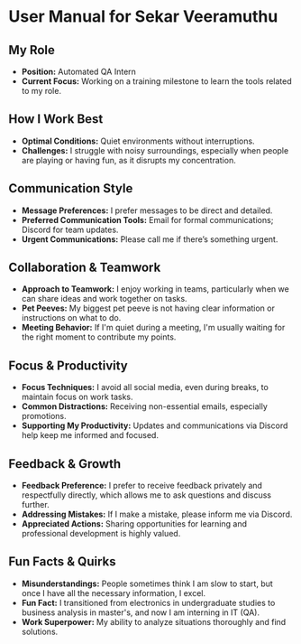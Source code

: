 # User Manual for Sekar Veeramuthu

## My Role
- **Position:** Automated QA Intern
- **Current Focus:** Working on a training milestone to learn the tools related to my role.

## How I Work Best
- **Optimal Conditions:** Quiet environments without interruptions.
- **Challenges:** I struggle with noisy surroundings, especially when people are playing or having fun, as it disrupts my concentration.

## Communication Style
- **Message Preferences:** I prefer messages to be direct and detailed.
- **Preferred Communication Tools:** Email for formal communications; Discord for team updates.
- **Urgent Communications:** Please call me if there’s something urgent.

## Collaboration & Teamwork
- **Approach to Teamwork:** I enjoy working in teams, particularly when we can share ideas and work together on tasks.
- **Pet Peeves:** My biggest pet peeve is not having clear information or instructions on what to do.
- **Meeting Behavior:** If I'm quiet during a meeting, I'm usually waiting for the right moment to contribute my points.

## Focus & Productivity
- **Focus Techniques:** I avoid all social media, even during breaks, to maintain focus on work tasks.
- **Common Distractions:** Receiving non-essential emails, especially promotions.
- **Supporting My Productivity:** Updates and communications via Discord help keep me informed and focused.

## Feedback & Growth
- **Feedback Preference:** I prefer to receive feedback privately and respectfully directly, which allows me to ask questions and discuss further.
- **Addressing Mistakes:** If I make a mistake, please inform me via Discord.
- **Appreciated Actions:** Sharing opportunities for learning and professional development is highly valued.

## Fun Facts & Quirks
- **Misunderstandings:** People sometimes think I am slow to start, but once I have all the necessary information, I excel.
- **Fun Fact:** I transitioned from electronics in undergraduate studies to business analysis in master's, and now I am interning in IT (QA).
- **Work Superpower:** My ability to analyze situations thoroughly and find solutions.
